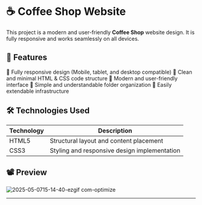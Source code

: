 # ☕ Coffee Shop Website

This project is a modern and user-friendly **Coffee Shop** website design. It is fully responsive and works seamlessly on all devices.

## 🌟 Features

 🔹 Fully responsive design (Mobile, tablet, and desktop compatible)
 🔹 Clean and minimal HTML & CSS code structure
 🔹 Modern and user-friendly interface
 🔹 Simple and understandable folder organization
 🔹 Easily extendable infrastructure

## 🛠️ Technologies Used

| Technology | Description |
|------------|-------------|
| HTML5      | Structural layout and content placement |
| CSS3       | Styling and responsive design implementation |

## 📽️ Preview

![2025-05-0715-14-40-ezgif com-optimize](https://github.com/user-attachments/assets/5fdbd687-23a4-4de7-9b60-fa27f675699c)

---

